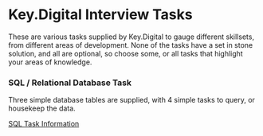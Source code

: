 # Key.Digital Interview Tasks
These are various tasks supplied by Key.Digital to gauge different skillsets, from different areas of development. None of the tasks have a set in stone solution, and all are optional, so choose some, or all tasks that highlight your areas of knowledge.

### SQL / Relational Database Task
Three simple database tables are supplied, with 4 simple tasks to query, or housekeep the data.

[SQL Task Information](task-sql/task-sql.md)
